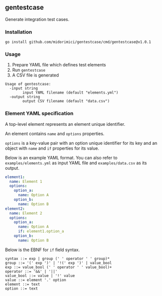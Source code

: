 ## gentestcase

Generate integration test cases.

### Installation

```
go install github.com/midorimici/gentestcase/cmd/gentestcase@v1.0.1
```

### Usage

1. Prepare YAML file which defines test elements
1. Run `gentestcase`
1. A CSV file is generated

```
Usage of gentestcase:
  -input string
        input YAML filename (default "elements.yml")
  -output string
        output CSV filename (default "data.csv")
```

### Element YAML specification

A top-level element represents an element unique identifier.

An element contains `name` and `options` properties.

`options` is a key-value pair with an option unique identifier for its key and an object with `name` and `if` properties for its value.

Below is an example YAML format.
You can also refer to `examples/elements.yml` as input YAML file and `examples/data.csv` as its output.

```yml
element1:
  name: Element 1
  options:
    option_a:
      name: Option A
    option_b:
      name: Option B
element2:
  name: Element 2
  options:
    option_a:
      name: Option A
      if: element1.option_a
    option_b:
      name: Option B
```

Below is the EBNF for `if` field syntax.

```ebnf
syntax ::= exp | group (' ' operator ' ' group)*
group ::= '(' exp ')' | '!(' exp ')' | value_bool
exp ::= value_bool (' ' operator ' ' value_bool)+
operator ::= '&&' | '||'
value_bool ::= value | '!' value
value ::= element '.' option
element ::= text
option ::= text
```
